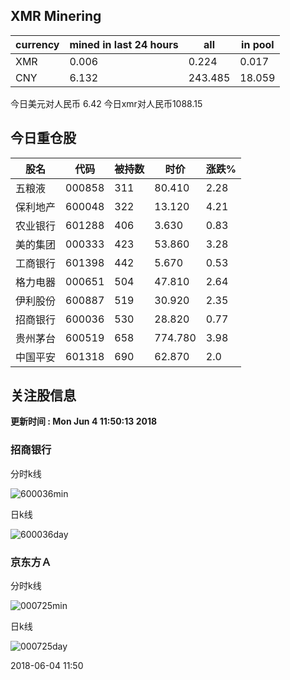 ## XMR Minering

|currency|mined in last 24 hours|all|in pool|
|---|---|---|---|
|XMR|0.006|0.224|0.017|
|CNY|6.132|243.485|18.059|

今日美元对人民币 6.42	今日xmr对人民币1088.15


## 今日重仓股 

|股名|代码|被持数|时价|涨跌%|
|---|---|---|---|---|
|五粮液|000858|311|80.410|2.28|
|保利地产|600048|322|13.120|4.21|
|农业银行|601288|406|3.630|0.83|
|美的集团|000333|423|53.860|3.28|
|工商银行|601398|442|5.670|0.53|
|格力电器|000651|504|47.810|2.64|
|伊利股份|600887|519|30.920|2.35|
|招商银行|600036|530|28.820|0.77|
|贵州茅台|600519|658|774.780|3.98|
|中国平安|601318|690|62.870|2.0|

## 关注股信息
**更新时间 : Mon Jun  4 11:50:13 2018**
### 招商银行 
分时k线

![600036min](http://image.sinajs.cn/newchart/min/n/sh600036.gif)

日k线

![600036day](http://image.sinajs.cn/newchart/daily/n/sh600036.gif)

### 京东方Ａ 
分时k线

![000725min](http://image.sinajs.cn/newchart/min/n/sz000725.gif)

日k线

![000725day](http://image.sinajs.cn/newchart/daily/n/sz000725.gif)

2018-06-04 11:50